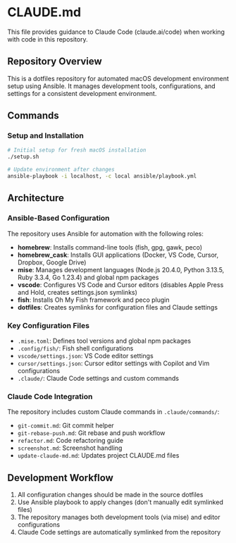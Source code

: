 # CLAUDE.md

This file provides guidance to Claude Code (claude.ai/code) when working with code in this repository.

## Repository Overview

This is a dotfiles repository for automated macOS development environment setup using Ansible. It manages development tools, configurations, and settings for a consistent development environment.

## Commands

### Setup and Installation
```bash
# Initial setup for fresh macOS installation
./setup.sh

# Update environment after changes
ansible-playbook -i localhost, -c local ansible/playbook.yml
```


## Architecture

### Ansible-Based Configuration
The repository uses Ansible for automation with the following roles:
- **homebrew**: Installs command-line tools (fish, gpg, gawk, peco)
- **homebrew_cask**: Installs GUI applications (Docker, VS Code, Cursor, Dropbox, Google Drive)
- **mise**: Manages development languages (Node.js 20.4.0, Python 3.13.5, Ruby 3.3.4, Go 1.23.4) and global npm packages
- **vscode**: Configures VS Code and Cursor editors (disables Apple Press and Hold, creates settings.json symlinks)
- **fish**: Installs Oh My Fish framework and peco plugin
- **dotfiles**: Creates symlinks for configuration files and Claude settings

### Key Configuration Files
- `.mise.toml`: Defines tool versions and global npm packages
- `.config/fish/`: Fish shell configurations
- `vscode/settings.json`: VS Code editor settings
- `cursor/settings.json`: Cursor editor settings with Copilot and Vim configurations
- `.claude/`: Claude Code settings and custom commands

### Claude Code Integration
The repository includes custom Claude commands in `.claude/commands/`:
- `git-commit.md`: Git commit helper
- `git-rebase-push.md`: Git rebase and push workflow
- `refactor.md`: Code refactoring guide
- `screenshot.md`: Screenshot handling
- `update-claude-md.md`: Updates project CLAUDE.md files

## Development Workflow

1. All configuration changes should be made in the source dotfiles
2. Use Ansible playbook to apply changes (don't manually edit symlinked files)
3. The repository manages both development tools (via mise) and editor configurations
4. Claude Code settings are automatically symlinked from the repository